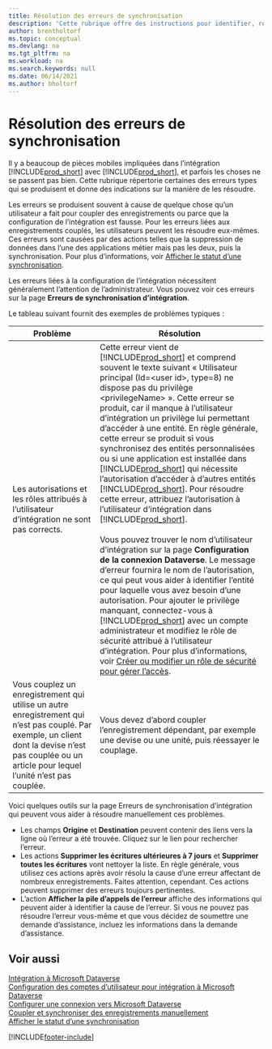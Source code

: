 ```yaml
---
title: Résolution des erreurs de synchronisation
description: 'Cette rubrique offre des instructions pour identifier, résoudre les problèmes et les erreurs de synchronisation.'
author: brentholtorf
ms.topic: conceptual
ms.devlang: na
ms.tgt_pltfrm: na
ms.workload: na
ms.search.keywords: null
ms.date: 06/14/2021
ms.author: bholtorf
---
```

# Résolution des erreurs de synchronisation


Il y a beaucoup de pièces mobiles impliquées dans l’intégration [!INCLUDE[prod_short](includes/prod_short.md)] avec [!INCLUDE[prod_short](includes/cds_long_md.md)], et parfois les choses ne se passent pas bien. Cette rubrique répertorie certaines des erreurs types qui se produisent et donne des indications sur la manière de les résoudre.

Les erreurs se produisent souvent à cause de quelque chose qu’un utilisateur a fait pour coupler des enregistrements ou parce que la configuration de l’intégration est fausse. Pour les erreurs liées aux enregistrements couplés, les utilisateurs peuvent les résoudre eux-mêmes. Ces erreurs sont causées par des actions telles que la suppression de données dans l’une des applications métier mais pas les deux, puis la synchronisation. Pour plus d’informations, voir [Afficher le statut d’une synchronisation](admin-how-to-view-synchronization-status.md).

Les erreurs liées à la configuration de l’intégration nécessitent généralement l’attention de l’administrateur. Vous pouvez voir ces erreurs sur la page **Erreurs de synchronisation d’intégration**. 

Le tableau suivant fournit des exemples de problèmes typiques :  

|Problème  |Résolution  |
|---------|---------|
|Les autorisations et les rôles attribués à l’utilisateur d’intégration ne sont pas corrects. | Cette erreur vient de [!INCLUDE[prod_short](includes/cds_long_md.md)] et comprend souvent le texte suivant « Utilisateur principal (Id=\<user id>, type=8) ne dispose pas du privilège \<privilegeName> ». Cette erreur se produit, car il manque à l’utilisateur d’intégration un privilège lui permettant d’accéder à une entité. En règle générale, cette erreur se produit si vous synchronisez des entités personnalisées ou si une application est installée dans [!INCLUDE[prod_short](includes/cds_long_md.md)] qui nécessite l’autorisation d’accéder à d’autres entités [!INCLUDE[prod_short](includes/cds_long_md.md)]. Pour résoudre cette erreur, attribuez l’autorisation à l’utilisateur d’intégration dans [!INCLUDE[prod_short](includes/cds_long_md.md)].<br><br> Vous pouvez trouver le nom d’utilisateur d’intégration sur la page **Configuration de la connexion Dataverse**. Le message d’erreur fournira le nom de l’autorisation, ce qui peut vous aider à identifier l’entité pour laquelle vous avez besoin d’une autorisation. Pour ajouter le privilège manquant, connectez-vous à [!INCLUDE[prod_short](includes/cds_long_md.md)] avec un compte administrateur et modifiez le rôle de sécurité attribué à l’utilisateur d’intégration. Pour plus d’informations, voir [Créer ou modifier un rôle de sécurité pour gérer l’accès](/power-platform/admin/create-edit-security-role). |
|Vous couplez un enregistrement qui utilise un autre enregistrement qui n’est pas couplé. Par exemple, un client dont la devise n’est pas couplée ou un article pour lequel l’unité n’est pas couplée. | Vous devez d’abord coupler l’enregistrement dépendant, par exemple une devise ou une unité, puis réessayer le couplage. |

Voici quelques outils sur la page Erreurs de synchronisation d’intégration qui peuvent vous aider à résoudre manuellement ces problèmes.  

* Les champs **Origine** et **Destination** peuvent contenir des liens vers la ligne où l’erreur a été trouvée. Cliquez sur le lien pour rechercher l’erreur.  
* Les actions **Supprimer les écritures ultérieures à 7 jours** et **Supprimer toutes les écritures** vont nettoyer la liste. En règle générale, vous utilisez ces actions après avoir résolu la cause d’une erreur affectant de nombreux enregistrements. Faites attention, cependant. Ces actions peuvent supprimer des erreurs toujours pertinentes.
* L’action **Afficher la pile d’appels de l’erreur** affiche des informations qui peuvent aider à identifier la cause de l’erreur. Si vous ne pouvez pas résoudre l’erreur vous-même et que vous décidez de soumettre une demande d’assistance, incluez les informations dans la demande d’assistance.

## Voir aussi
[Intégration à Microsoft Dataverse](admin-prepare-dynamics-365-for-sales-for-integration.md)  
[Configuration des comptes d’utilisateur pour intégration à Microsoft Dataverse](admin-setting-up-integration-with-dynamics-sales.md)  
[Configurer une connexion vers Microsoft Dataverse](admin-how-to-set-up-a-dynamics-crm-connection.md)  
[Coupler et synchroniser des enregistrements manuellement](admin-how-to-couple-and-synchronize-records-manually.md)  
[Afficher le statut d’une synchronisation](admin-how-to-view-synchronization-status.md)  


[!INCLUDE[footer-include](includes/footer-banner.md)]
